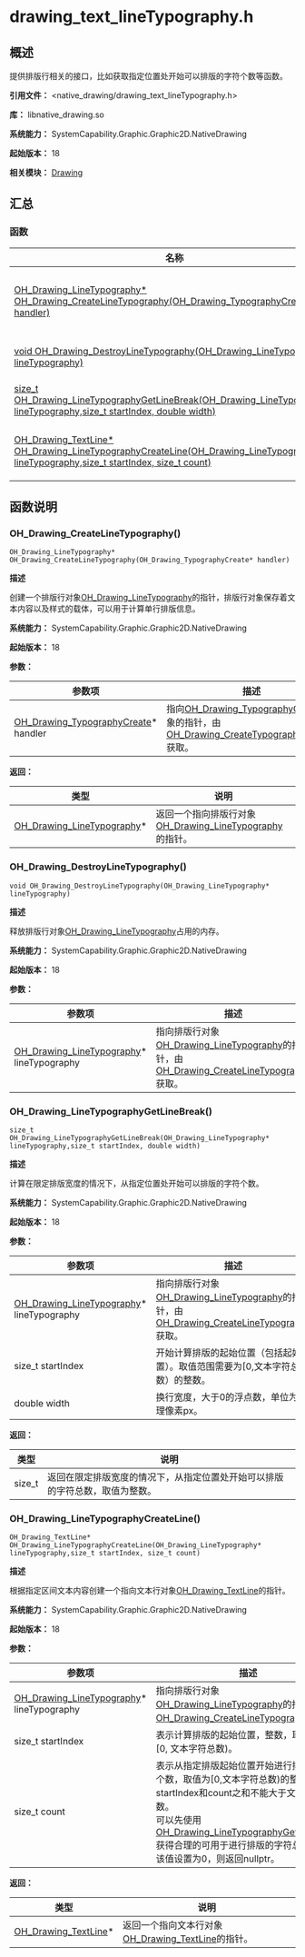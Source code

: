 # drawing_text_lineTypography.h
<!--Kit: ArkGraphics 2D-->
<!--Subsystem: Graphics-->
<!--Owner: @oh_wangxk;@gmiao522;@Lem0nC-->
<!--SE: @liumingxiang-->
<!--TSE: @yhl0101-->
## 概述

提供排版行相关的接口，比如获取指定位置处开始可以排版的字符个数等函数。

**引用文件：** <native_drawing/drawing_text_lineTypography.h>

**库：** libnative_drawing.so

**系统能力：** SystemCapability.Graphic.Graphic2D.NativeDrawing

**起始版本：** 18

**相关模块：** [Drawing](capi-drawing.md)

## 汇总

### 函数

| 名称 | 描述 |
| -- | -- |
| [OH_Drawing_LineTypography* OH_Drawing_CreateLineTypography(OH_Drawing_TypographyCreate* handler)](#oh_drawing_createlinetypography) | 创建一个排版行对象[OH_Drawing_LineTypography](capi-drawing-oh-drawing-linetypography.md)的指针，排版行对象保存着文本内容以及样式的载体，可以用于计算单行排版信息。 |
| [void OH_Drawing_DestroyLineTypography(OH_Drawing_LineTypography* lineTypography)](#oh_drawing_destroylinetypography) | 释放排版行对象[OH_Drawing_LineTypography](capi-drawing-oh-drawing-linetypography.md)占用的内存。 |
| [size_t OH_Drawing_LineTypographyGetLineBreak(OH_Drawing_LineTypography* lineTypography,size_t startIndex, double width)](#oh_drawing_linetypographygetlinebreak) | 计算在限定排版宽度的情况下，从指定位置处开始可以排版的字符个数。 |
| [OH_Drawing_TextLine* OH_Drawing_LineTypographyCreateLine(OH_Drawing_LineTypography* lineTypography,size_t startIndex, size_t count)](#oh_drawing_linetypographycreateline) | 根据指定区间文本内容创建一个指向文本行对象[OH_Drawing_TextLine](capi-drawing-oh-drawing-textline.md)的指针。 |

## 函数说明

### OH_Drawing_CreateLineTypography()

```
OH_Drawing_LineTypography* OH_Drawing_CreateLineTypography(OH_Drawing_TypographyCreate* handler)
```

**描述**

创建一个排版行对象[OH_Drawing_LineTypography](capi-drawing-oh-drawing-linetypography.md)的指针，排版行对象保存着文本内容以及样式的载体，可以用于计算单行排版信息。

**系统能力：** SystemCapability.Graphic.Graphic2D.NativeDrawing

**起始版本：** 18


**参数：**

| 参数项 | 描述 |
| -- | -- |
| [OH_Drawing_TypographyCreate](capi-drawing-oh-drawing-typographycreate.md)* handler | 指向[OH_Drawing_TypographyCreate](capi-drawing-oh-drawing-typographycreate.md)对象的指针，由[OH_Drawing_CreateTypographyHandler](capi-drawing-text-typography-h.md#oh_drawing_createtypographyhandler)获取。 |

**返回：**

| 类型 | 说明 |
| -- | -- |
| [OH_Drawing_LineTypography](capi-drawing-oh-drawing-linetypography.md)* | 返回一个指向排版行对象[OH_Drawing_LineTypography](capi-drawing-oh-drawing-linetypography.md)的指针。 |

### OH_Drawing_DestroyLineTypography()

```
void OH_Drawing_DestroyLineTypography(OH_Drawing_LineTypography* lineTypography)
```

**描述**

释放排版行对象[OH_Drawing_LineTypography](capi-drawing-oh-drawing-linetypography.md)占用的内存。

**系统能力：** SystemCapability.Graphic.Graphic2D.NativeDrawing

**起始版本：** 18


**参数：**

| 参数项 | 描述 |
| -- | -- |
| [OH_Drawing_LineTypography](capi-drawing-oh-drawing-linetypography.md)* lineTypography | 指向排版行对象[OH_Drawing_LineTypography](capi-drawing-oh-drawing-linetypography.md)的指针，由[OH_Drawing_CreateLineTypography](capi-drawing-text-linetypography-h.md#oh_drawing_createlinetypography)获取。 |

### OH_Drawing_LineTypographyGetLineBreak()

```
size_t OH_Drawing_LineTypographyGetLineBreak(OH_Drawing_LineTypography* lineTypography,size_t startIndex, double width)
```

**描述**

计算在限定排版宽度的情况下，从指定位置处开始可以排版的字符个数。

**系统能力：** SystemCapability.Graphic.Graphic2D.NativeDrawing

**起始版本：** 18


**参数：**

| 参数项 | 描述 |
| -- | -- |
| [OH_Drawing_LineTypography](capi-drawing-oh-drawing-linetypography.md)* lineTypography | 指向排版行对象[OH_Drawing_LineTypography](capi-drawing-oh-drawing-linetypography.md)的指针，由[OH_Drawing_CreateLineTypography](capi-drawing-text-linetypography-h.md#oh_drawing_createlinetypography)获取。 |
| size_t startIndex | 开始计算排版的起始位置（包括起始位置）。取值范围需要为[0,文本字符总数）的整数。 |
| double width | 换行宽度，大于0的浮点数，单位为物理像素px。 |

**返回：**

| 类型 | 说明 |
| -- | -- |
| size_t | 返回在限定排版宽度的情况下，从指定位置处开始可以排版的字符总数，取值为整数。 |

### OH_Drawing_LineTypographyCreateLine()

```
OH_Drawing_TextLine* OH_Drawing_LineTypographyCreateLine(OH_Drawing_LineTypography* lineTypography,size_t startIndex, size_t count)
```

**描述**

根据指定区间文本内容创建一个指向文本行对象[OH_Drawing_TextLine](capi-drawing-oh-drawing-textline.md)的指针。

**系统能力：** SystemCapability.Graphic.Graphic2D.NativeDrawing

**起始版本：** 18


**参数：**

| 参数项 | 描述 |
| -- | -- |
| [OH_Drawing_LineTypography](capi-drawing-oh-drawing-linetypography.md)* lineTypography | 指向排版行对象[OH_Drawing_LineTypography](capi-drawing-oh-drawing-linetypography.md)的指针，由[OH_Drawing_CreateLineTypography](capi-drawing-text-linetypography-h.md#oh_drawing_createlinetypography)获取。 |
| size_t startIndex | 表示计算排版的起始位置，整数，取值范围为[0, 文本字符总数)。 |
| size_t count | 表示从指定排版起始位置开始进行排版的字符个数，取值为[0,文本字符总数)的整数，startIndex和count之和不能大于文本字符总数。<br>可以先使用[OH_Drawing_LineTypographyGetLineBreak](capi-drawing-text-linetypography-h.md#oh_drawing_linetypographygetlinebreak)获得合理的可用于进行排版的字符总数。如果该值设置为0，则返回nullptr。 |

**返回：**

| 类型 | 说明 |
| -- | -- |
| [OH_Drawing_TextLine](capi-drawing-oh-drawing-textline.md)* | 返回一个指向文本行对象[OH_Drawing_TextLine](capi-drawing-oh-drawing-textline.md)的指针。 |


